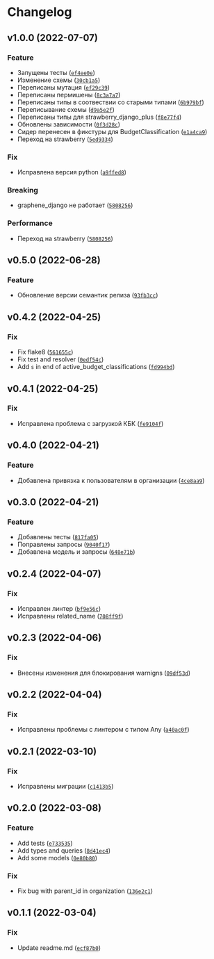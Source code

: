 # Changelog

<!--next-version-placeholder-->

## v1.0.0 (2022-07-07)
### Feature
* Запущены тесты ([`ef4ee0e`](https://github.com/devind-team/devind-django-dictionaries/commit/ef4ee0e6077ef1c94d5ac6559430816b45c3a25b))
* Изменение схемы ([`30cb1a5`](https://github.com/devind-team/devind-django-dictionaries/commit/30cb1a51d0694a4f15e20e87f54a65e57509d899))
* Переписаны мутация ([`ef29c39`](https://github.com/devind-team/devind-django-dictionaries/commit/ef29c394fb2a400ffd0d428ca2c564e9ecb59fa1))
* Переписаны пермишены ([`8c3a7a7`](https://github.com/devind-team/devind-django-dictionaries/commit/8c3a7a78641b5d4b83c0d650edc3a56325c18397))
* Переписаны типы в соотвествии со старыми типами ([`6b979bf`](https://github.com/devind-team/devind-django-dictionaries/commit/6b979bfff516d7199ad27116000f4b72efb07fa2))
* Переписывание схемы ([`d9a5e2f`](https://github.com/devind-team/devind-django-dictionaries/commit/d9a5e2fa4a4a97a6c610d6bac19df5463750409a))
* Переписаны типы для strawberry_django_plus ([`f8e77f4`](https://github.com/devind-team/devind-django-dictionaries/commit/f8e77f4796d7639e32b7780ad288dd87575eb969))
* Обновлены зависимости ([`0f3d28c`](https://github.com/devind-team/devind-django-dictionaries/commit/0f3d28cef3f13b1fbf578ec468a9e507762fff0d))
* Сидер перенесен в фикстуры для BudgetClassification ([`e1a4ca9`](https://github.com/devind-team/devind-django-dictionaries/commit/e1a4ca9939810de1b116cbebb0320d242bb4dc6b))
* Переход на strawberry ([`5ed9334`](https://github.com/devind-team/devind-django-dictionaries/commit/5ed9334de6905e2386eb986f701364e781339e2f))

### Fix
* Исправлена версия python ([`a9ffed8`](https://github.com/devind-team/devind-django-dictionaries/commit/a9ffed8cbffc03f005f6d7a865ed3f827d242de3))

### Breaking
* graphene_django не работает  ([`5808256`](https://github.com/devind-team/devind-django-dictionaries/commit/58082563816df17f075e7b6ad4b46d7236bb374c))

### Performance
* Переход на strawberry ([`5808256`](https://github.com/devind-team/devind-django-dictionaries/commit/58082563816df17f075e7b6ad4b46d7236bb374c))

## v0.5.0 (2022-06-28)
### Feature
* Обновление версии семантик релиза ([`93fb3cc`](https://github.com/devind-team/devind-django-dictionaries/commit/93fb3cc24548ea21c3915c88b8e0c6668e663700))

## v0.4.2 (2022-04-25)
### Fix
* Fix flake8 ([`561655c`](https://github.com/devind-team/devind-django-dictionaries/commit/561655c6c323dab05a749105905c170bd814aacf))
* Fix test and resolver ([`0edf54c`](https://github.com/devind-team/devind-django-dictionaries/commit/0edf54c6a793d1de8b88da1c1b785193dea3ea2a))
* Add `s` in end of active_budget_classifications ([`fd994bd`](https://github.com/devind-team/devind-django-dictionaries/commit/fd994bde0efb284297ee389928a0f7c55b3a41ed))

## v0.4.1 (2022-04-25)
### Fix
* Исправлена проблема с загрузкой КБК ([`fe9104f`](https://github.com/devind-team/devind-django-dictionaries/commit/fe9104fe8e4538b552730ebb14b1b1b822056cf4))

## v0.4.0 (2022-04-21)
### Feature
* Добавлена привязка к пользователям в организации ([`4ce8aa9`](https://github.com/devind-team/devind-django-dictionaries/commit/4ce8aa9eeeb3e02e7c536acad9ebea183b510b3f))

## v0.3.0 (2022-04-21)
### Feature
* Добавлены тесты ([`817fa05`](https://github.com/devind-team/devind-django-dictionaries/commit/817fa05406adc801e86449d231a86dab2c1d68b2))
* Поправлены запросы ([`9040f17`](https://github.com/devind-team/devind-django-dictionaries/commit/9040f17ae7edc75dc68215dd1fda031ef2e223c7))
* Добавлена модель и запросы ([`648e71b`](https://github.com/devind-team/devind-django-dictionaries/commit/648e71b1a8f6390b34dc4b6403daf149ebf11a6c))

## v0.2.4 (2022-04-07)
### Fix
* Исправлен линтер ([`bf9e56c`](https://github.com/devind-team/devind-django-dictionaries/commit/bf9e56c054f4dc89f7c6c72bf9107c35626cba06))
* Исправлены related_name ([`708ff9f`](https://github.com/devind-team/devind-django-dictionaries/commit/708ff9f34e803f399c4e3b15b951680c68cea9c7))

## v0.2.3 (2022-04-06)
### Fix
* Внесены изменения для блокирования warnigns ([`09df53d`](https://github.com/devind-team/devind-django-dictionaries/commit/09df53de28e84a7037d95903d429bfd6b9a1dab2))

## v0.2.2 (2022-04-04)
### Fix
* Исправлены проблемы с линтером с типом Any ([`a40ac0f`](https://github.com/devind-team/devind-django-dictionaries/commit/a40ac0f90b6f41037132a169d09b060660ca3199))

## v0.2.1 (2022-03-10)
### Fix
* Исправлены миграции ([`c1413b5`](https://github.com/devind-team/devind-django-dictionaries/commit/c1413b53d3312b3cc14ae9d723f4ec942867c2ec))

## v0.2.0 (2022-03-08)
### Feature
* Add tests ([`e733535`](https://github.com/devind-team/devind-django-dictionaries/commit/e7335356d7e9e6276c61d104876ae0dcc47e3df7))
* Add types and queries ([`8d41ec4`](https://github.com/devind-team/devind-django-dictionaries/commit/8d41ec4fabec57586c0a2bff7c3a5a4450be53a2))
* Add some models ([`0e80b80`](https://github.com/devind-team/devind-django-dictionaries/commit/0e80b80648445f59d74089cac2a9784ac1c7164c))

### Fix
* Fix bug with parent_id in organization ([`136e2c1`](https://github.com/devind-team/devind-django-dictionaries/commit/136e2c1dc2e231109557cd6d658f61c01ba260d5))

## v0.1.1 (2022-03-04)
### Fix
* Update readme.md ([`ecf87b0`](https://github.com/devind-team/devind-django-dictionaries/commit/ecf87b0709d36760acbe6764025b11a4d70f14e6))
